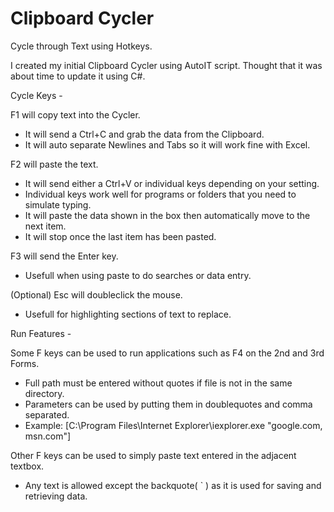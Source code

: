 # Clipboard Cycler
Cycle through Text using Hotkeys.

I created my initial Clipboard Cycler using AutoIT script.
Thought that it was about time to update it using C#.



Cycle Keys -


 F1 will copy text into the Cycler.
 - It will send a Ctrl+C and grab the data from the Clipboard.
 - It will auto separate Newlines and Tabs so it will work fine with Excel.
 
 F2 will paste the text.
 - It will send either a Ctrl+V or individual keys depending on your setting.
 - Individual keys work well for programs or folders that you need to simulate typing.
 - It will paste the data shown in the box then automatically move to the next item.
 - It will stop once the last item has been pasted.
 
 F3 will send the Enter key.
 - Usefull when using paste to do searches or data entry.
 
 (Optional) Esc will doubleclick the mouse.
 - Usefull for highlighting sections of text to replace.



Run Features -


 Some F keys can be used to run applications such as F4 on the 2nd and 3rd Forms.
 - Full path must be entered without quotes if file is not in the same directory.
 - Parameters can be used by putting them in doublequotes and comma separated.
 - Example: [C:\Program Files\Internet Explorer\iexplorer.exe "google.com, msn.com"]

 Other F keys can be used to simply paste text entered in the adjacent textbox.
 - Any text is allowed except the backquote( ` ) as it is used for saving and retrieving data.
